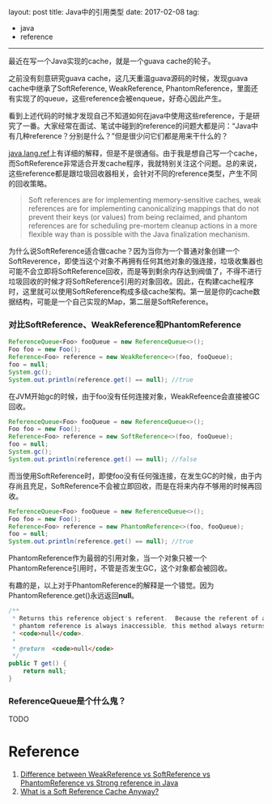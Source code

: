 layout: post
title: Java中的引用类型
date: 2017-02-08
tag:
- java
- reference
---

最近在写一个Java实现的cache，就是一个guava cache的轮子。   

之前没有刻意研究guava cache，这几天重温guava源码的时候，发现guava cache中继承了SoftReference, WeakReference, PhantomReference，里面还有实现了的queue，这些reference会被enqueue，好奇心因此产生。   

看到上述代码的时候才发现自己不知道如何在java中使用这些reference，于是研究了一番。大家经常在面试、笔试中碰到的reference的问题大都是问：“Java中有几种reference？分别是什么？”但是很少问它们都是用来干什么的？   

[java.lang.ref](https://docs.oracle.com/javase/8/docs/api/java/lang/ref/package-summary.html)上有详细的解释，但是不是很通俗。由于我是想自己写一个cache，而SoftReference非常适合开发cache程序，我就特别关注这个问题。总的来说，这些reference都是跟垃圾回收器相关，会针对不同的reference类型，产生不同的回收策略。   

>Soft references are for implementing memory-sensitive caches, weak references are for implementing canonicalizing mappings that do not prevent their keys (or values) from being reclaimed, and phantom references are for scheduling pre-mortem cleanup actions in a more flexible way than is possible with the Java finalization mechanism.   

为什么说SoftReference适合做cache？因为当你为一个普通对象创建一个SoftReverence，即使当这个对象不再拥有任何其他对象的强连接，垃圾收集器也可能不会立即将SoftReference回收，而是等到剩余内存达到阀值了，不得不进行垃圾回收的时候才将SoftReference引用的对象回收。因此，在构建cache程序时，这里就可以使用SoftReference构成多级cache架构。第一层是你的cache数据结构，可能是一个自己实现的Map，第二层是SoftReference。

### 对比SoftReference、WeakReference和PhantomReference   

```java
ReferenceQueue<Foo> fooQueue = new ReferenceQueue<>();
Foo foo = new Foo();
Reference<Foo> reference = new WeakReference<>(foo, fooQueue);
foo = null;
System.gc();
System.out.println(reference.get() == null); //true
```

在JVM开始gc的时候，由于foo没有任何连接对象，WeakRefeence会直接被GC回收。   

```java
ReferenceQueue<Foo> fooQueue = new ReferenceQueue<>();
Foo foo = new Foo();
Reference<Foo> reference = new SoftReference<>(foo, fooQueue);
foo = null;
System.gc();
System.out.println(reference.get() == null); //false
```

而当使用SoftReference时，即使foo没有任何强连接，在发生GC的时候，由于内存尚且充足，SoftReference不会被立即回收，而是在将来内存不够用的时候再回收。   

```java
ReferenceQueue<Foo> fooQueue = new ReferenceQueue<>();
Foo foo = new Foo();
Reference<Foo> reference = new PhantomReference<>(foo, fooQueue);
foo = null;
System.out.println(reference.get() == null); //true
```

PhantomReference作为最弱的引用对象，当一个对象只被一个PhantomReference引用时，不管是否发生GC，这个对象都会被回收。   

有趣的是，以上对于PhantomReference的解释是一个错觉。因为PhantomReference.get()永远返回**null**。   

```java
/**
 * Returns this reference object's referent.  Because the referent of a
 * phantom reference is always inaccessible, this method always returns
 * <code>null</code>.
 *
 * @return  <code>null</code>
 */
public T get() {
    return null;
}
```

### ReferenceQueue是个什么鬼？
TODO

# Reference
1. [Difference between WeakReference vs SoftReference vs PhantomReference vs Strong reference in Java](https://www.javacodegeeks.com/2014/03/difference-between-weakreference-vs-softreference-vs-phantomreference-vs-strong-reference-in-java.html)
2. [What is a Soft Reference Cache Anyway?](https://www.ortussolutions.com/blog/tip-of-the-week-what-is-a-soft-reference-cache-anyway)
